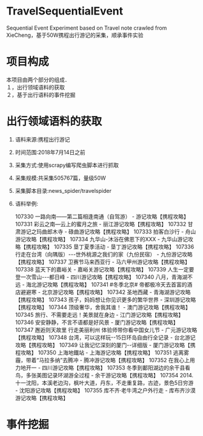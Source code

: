 # TravelSequentialEvent
Sequential Event Experiment based on Travel note crawled from XieCheng，基于50W携程出行游记的采集，顺承事件实验

# 项目构成  
本项目由两个部分的组成．  
１，出行领域语料的获取  
２，基于出行语料的事件挖掘  

# 出行领域语料的获取
1) 语料来源:携程出行游记  
2) 时间范围:2018年7月14日之前  
3) 采集方式:使用scrapy编写爬虫脚本进行抓取  
4) 采集规模:共采集505767篇，量级50W　　
5) 采集脚本目录:news_spider/travelspider  
6) 语料举例:  
             
      107330 一路向南——第二篇相逢南通（自驾游） - 游记攻略【携程攻略】
      107331 彩云之南—云上的蜜月之旅 - 丽江游记攻略【携程攻略】
      107332 甘肃游记之玛曲郎木寺 - 碌曲游记攻略【携程攻略】
      107333 拍客白沙行 - 舟山游记攻略【携程攻略】
      107334 九华山-沐浴在佛恩下的XXX - 九华山游记攻略【携程攻略】
      107335 垦丁夏季活动 - 垦丁游记攻略【携程攻略】
      107336 行走在台湾（向隅版）---世外桃源之我们的家（九份民宿） - 九份游记攻略【携程攻略】
      107337 卫赛节马来西亚行 - 马六甲州游记攻略【携程攻略】
      107338 蓝天下的嘉峪关 - 嘉峪关游记攻略【携程攻略】
      107339 人生一定要登一次雪山---都日峰 - 四川游记攻略【携程攻略】
      107340 八月，青海湖不远 - 海北游记攻略【携程攻略】
      107341 #冬季北京# 帝都极冷天去首富的酒店避避寒 - 北京游记攻略【携程攻略】
      107342 圣地西藏 - 青海湖游记攻略【携程攻略】
      107343 孩子，妈妈想让你见识更多的繁华世界 - 深圳游记攻略【携程攻略】
      107344 顶级奢华，舍我其谁！ - 澳门游记攻略【携程攻略】
      107345 旅行、不需要走远！美景就在身边 - 江门游记攻略【携程攻略】
      107346 安安静静，不言不语都是好风景 - 厦门游记攻略【携程攻略】
      107347 邂逅则天故里 行走美丽利州 体验师带你看中国女儿节 - 广元游记攻略【携程攻略】
      107348 台湾，可以这样玩--15日环岛自由行全记录 - 台北游记攻略【携程攻略】
      107349 让我记忆深刻的厦门--详细版 - 厦门游记攻略【携程攻略】
      107350 上海地鐵站 - 上海游记攻略【携程攻略】
      107351 逃离雾霾，带着“马拉多纳”去腾冲 - 腾冲游记攻略【携程攻略】
      107352 在我心上用力地开一 - 四川游记攻略【携程攻略】
      107353 冬季到鄱阳湖边的余干县看鸟，多张美图记录环湖游全过程 - 余干游记攻略【携程攻略】
      107354 2014.十一沈阳，本溪老边沟，枫叶大道，丹东，不走重复路，古迹，景色5日穷游 - 沈阳游记攻略【携程攻略】
      107355 库不齐&#183;老牛湾之户外行走 - 库布齐沙漠游记攻略【携程攻略】




# 事件挖掘

